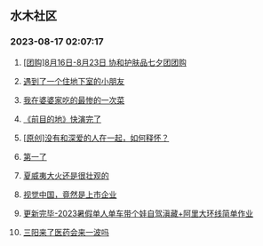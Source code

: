 ## 水木社区 
### 2023-08-17 02:07:17

1. [[团购]8月16日-8月23日 协和护肤品七夕团团购](https://www.mysmth.net/nForum/article/ADAgent_TG/1307191)

2. [遇到了一个住地下室的小朋友](https://www.mysmth.net/nForum/article/ChildEducation/2260689)

3. [我在婆婆家吃的最惨的一次菜](https://www.mysmth.net/nForum/article/FamilyLife/1766361687)

4. [《前目的地》快演完了](https://www.mysmth.net/nForum/article/Movie/3536526)

5. [[原创]没有和深爱的人在一起，如何释怀？](https://www.mysmth.net/nForum/article/Divorce/2038970)

6. [第一了](https://www.mysmth.net/nForum/article/PreUnivEdu/97669)

7. [夏威夷大火还是很壮观的](https://www.mysmth.net/nForum/article/Geography/550620)

8. [视觉中国，竟然是上市企业](https://www.mysmth.net/nForum/article/Joke/4128698)

9. [更新完毕-2023暑假单人单车带个娃自驾滇藏+阿里大环线简单作业](https://www.mysmth.net/nForum/article/Travel/946800)

10. [三阳来了医药会来一波吗](https://www.mysmth.net/nForum/article/Stock/10615409)

